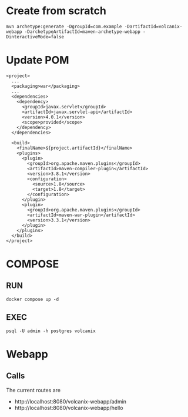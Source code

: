 # Create from scratch

```
mvn archetype:generate -DgroupId=com.example -DartifactId=volcanix-webapp -DarchetypeArtifactId=maven-archetype-webapp -DinteractiveMode=false
```

# Update POM

```
<project>
  ...
  <packaging>war</packaging>
  ...
  <dependencies>
    <dependency>
      <groupId>javax.servlet</groupId>
      <artifactId>javax.servlet-api</artifactId>
      <version>4.0.1</version>
      <scope>provided</scope>
    </dependency>
  </dependencies>

  <build>
    <finalName>${project.artifactId}</finalName>
    <plugins>
      <plugin>
        <groupId>org.apache.maven.plugins</groupId>
        <artifactId>maven-compiler-plugin</artifactId>
        <version>3.8.1</version>
        <configuration>
          <source>1.8</source>
          <target>1.8</target>
        </configuration>
      </plugin>
      <plugin>
        <groupId>org.apache.maven.plugins</groupId>
        <artifactId>maven-war-plugin</artifactId>
        <version>3.3.1</version>
      </plugin>
    </plugins>
  </build>
</project>
```

# COMPOSE

## RUN

```
docker compose up -d
```

## EXEC

```
psql -U admin -h postgres volcanix
```

# Webapp

## Calls

The current routes are
* http://localhost:8080/volcanix-webapp/admin
* http://localhost:8080/volcanix-webapp/hello

